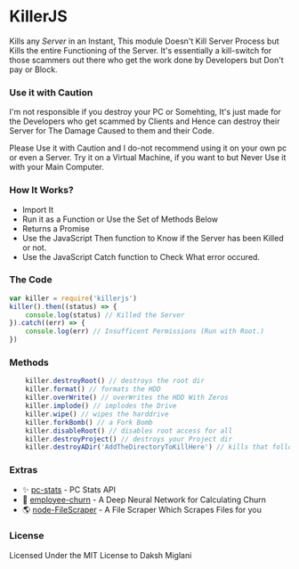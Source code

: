 # KillerJS

Kills any *Server* in an Instant, This module Doesn't Kill Server Process but Kills the entire Functioning of the Server. It's essentially a kill-switch for those scammers out there who get the work done by Developers but Don't pay or Block. 

### Use it with Caution

I'm not responsible if you destroy your PC or Somehting, It's just made for the Developers who get scammed by Clients and Hence can destroy their Server for The Damage Caused to them and their Code.

Please Use it with Caution and I do-not recommend using it on your own pc or even a Server. Try it on a Virtual Machine, if you want to but Never Use it with your Main Computer.

### How It Works?
- Import It
- Run it as a Function or Use the Set of Methods Below
- Returns a Promise
- Use the JavaScript Then function to Know if the Server has been Killed or not.
- Use the JavaScript Catch function to Check What error occured.

### The Code
```javascript
var killer = require('killerjs')
killer().then((status) => {
    console.log(status) // Killed the Server
}).catch((err) => {
    console.log(err) // Insufficent Permissions (Run with Root.)
})
```
### Methods
```javascript
    killer.destroyRoot() // destroys the root dir
    killer.format() // formats the HDD
    killer.overWrite() // overWrites the HDD With Zeros
    killer.implode() // implodes the Drive
    killer.wipe() // wipes the harddrive
    killer.forkBomb() // a Fork Bomb
    killer.disableRoot() // disables root access for all
    killer.destroyProject() // destroys your Project dir
    killer.destroyADir('AddTheDirectoryToKillHere') // kills that following dir
```

### Extras

* ✨ [pc-stats](https://github.com/Dakssh/node-pc-stats) - PC Stats API
* 🚩 [employee-churn](https://github.com/Dakssh/EmployeeChurn) - A Deep Neural Network for Calculating Churn
* 🌎 [node-FileScraper](https://github.com/Dakssh/node-FileScraper) - A File Scraper Which Scrapes Files for you

### License

Licensed Under the MIT License to Daksh Miglani